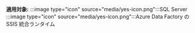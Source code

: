 <Token>**適用対象:** :::image type="icon" source="media/yes-icon.png":::SQL Server :::image type="icon" source="media/yes-icon.png":::Azure Data Factory の SSIS 統合ランタイム</Token>
